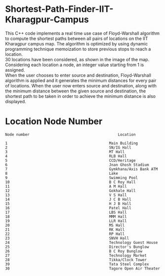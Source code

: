 # Shortest-Path-Finder-IIT-Kharagpur-Campus
This C++ code implements a real time use case of Floyd-Warshall algorithm to  compute the shortest paths between all pairs of locations on the IIT Kharagpur campus map.
The algorithm is optimized by using dynamic programming technique memoization to store previous stops to reach a location.
<br>
30 locations have been considered, as shown in the image of the map. Considering each location a node, an integer value starting from 1 is assigned. 
<br>
When the user chooses to enter source and destination, Floyd-Warshall algorithm is applied and it generates the minimum distances for every pair of locations. When the user now enters source and destination, along with the minimum distance between the given source and destination, the shortest path to be taken in order to achieve the minimum distance is also displayed.
# Location Node Number
    Node number                                        Location

    1                                              Main Building
    2                                              SN/IG Hall
    3                                              MT Hall
    4                                              RLB Hall
    5                                              CCD/Heritage
    6                                              Jnan Ghosh Stadium
    7                                              Gymkhana/Axis Bank ATM
    8                                              Lake
    9                                              Swimming Pool
    10                                             B C Roy Hall
    11                                             A M Hall
    12                                             Gokhale Hall
    13                                             V S Hall
    14                                             J C B Hall
    15                                             H J B Hall
    16                                             Patel Hall
    17                                             LBS Hall
    18                                             MMM Hall
    19                                             LLR Hall
    20                                             MS Hall
    21                                             RK Hall
    22                                             RP Hall
    23                                             SNVH Hall
    24                                             Technology Guest House
    25                                             Director's Bunglow
    26                                             B C Roy Bunglow
    27                                             Technology Market
    28                                             Tikka/Clock Tower
    39                                             Tata Steel Complex
    30                                             Tagore Open Air Theater
